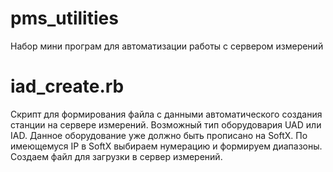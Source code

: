 pms_utilities
=============

Набор мини програм для автоматизации работы с сервером измерений


iad_create.rb
=============
Скрипт для формирования файла с данными автоматического создания станции на сервере измерений.
Возможный тип оборудовария UAD или IAD.
Данное оборудование уже должно быть прописано на SoftX.
По имеющемуся IP в SoftX выбираем нумерацию и формируем диапазоны.
Создаем файл для загрузки в сервер измерений.




